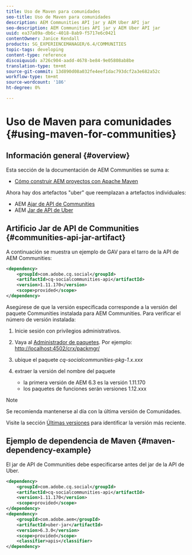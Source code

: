 ```yaml
---
title: Uso de Maven para comunidades
seo-title: Uso de Maven para comunidades
description: AEM Communities API jar y AEM Uber API jar
seo-description: AEM Communities API jar y AEM Uber API jar
uuid: ea37a89a-db6c-4018-8ab9-f5717e6c0421
contentOwner: Janice Kendall
products: SG_EXPERIENCEMANAGER/6.4/COMMUNITIES
topic-tags: developing
content-type: reference
discoiquuid: a726c904-aadd-4678-be84-9e05808ab8be
translation-type: tm+mt
source-git-commit: 13d890d08a032fe4eef1dac793dcf2a3e682a52c
workflow-type: tm+mt
source-wordcount: '186'
ht-degree: 0%

---
```



# Uso de Maven para comunidades {#using-maven-for-communities}

## Información general {#overview}

Esta sección de la documentación de AEM Communities se suma a:

* [Cómo construir AEM proyectos con Apache Maven](../../help/sites-developing/ht-projects-maven.md)

Ahora hay dos artefactos &quot;uber&quot; que reemplazan a artefactos individuales:

* AEM [Ajar de API de Communities](#communities-api-jar-artifact)
* AEM [Jar de API de Uber](../../help/sites-developing/ht-projects-maven.md#what-is-the-uberjar)

## Artificio Jar de API de Communities {#communities-api-jar-artifact}

A continuación se muestra un ejemplo de GAV para el tarro de la API de AEM Communities:

```xml
<dependency>
    <groupId>com.adobe.cq.social</groupId>
    <artifactId>cq-socialcommunities-api</artifactId>
    <version>1.11.170</version>
    <scope>provided</scope>
</dependency>
```

Asegúrese de que la versión especificada corresponde a la versión del paquete Communities instalada para AEM Communities. Para verificar el número de versión instalada:

1. Inicie sesión con privilegios administrativos.
2. Vaya al [Administrador de paquetes](../../help/sites-administering/package-manager.md). Por ejemplo: [http://localhost:4502/crx/packmgr/](http://localhost:4502/crx/packmgr/)

3. ubique el paquete *cq-socialcommunities-pkg-1.x.xxx*
4. extraer la versión del nombre del paquete
   * la primera versión de AEM 6.3 es la versión 1.11.170
   * los paquetes de funciones serán versiones 1.12.xxx

>[!NOTE]
>
>Se recomienda mantenerse al día con la última versión de Comunidades.
>
>Visite la sección [Últimas versiones](deploy-communities.md#latest-releases) para identificar la versión más reciente.

## Ejemplo de dependencia de Maven {#maven-dependency-example}

El jar de API de Communities debe especificarse antes del jar de la API de Uber.

```xml
<dependency>
    <groupId>com.adobe.cq.social</groupId>
    <artifactId>cq-socialcommunities-api</artifactId>
    <version>1.11.170</version>
    <scope>provided</scope>
</dependency>
<dependency>
    <groupId>com.adobe.aem</groupId>
    <artifactId>uber-jar</artifactId>
    <version>6.3.0</version>
    <scope>provided</scope>
    <classifier>apis</classifier>
</dependency>
```
